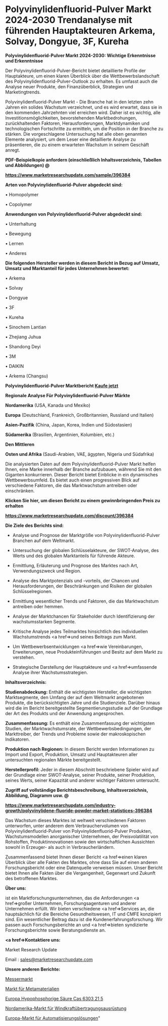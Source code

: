 # Polyvinylidenfluorid-Pulver Markt 2024-2030 Trendanalyse mit führenden Hauptakteuren Arkema, Solvay, Dongyue, 3F, Kureha

<strong>Polyvinylidenfluorid-Pulver Markt 2024-2030: Wichtige Erkenntnisse und Erkenntnisse</strong>

Der Polyvinylidenfluorid-Pulver-Bericht bietet detaillierte Profile der Hauptakteure, um einen klaren Überblick über die Wettbewerbslandschaft des Polyvinylidenfluorid-Pulver-Outlook zu erhalten. Es umfasst auch die Analyse neuer Produkte, den Finanzüberblick, Strategien und Marketingtrends.

Polyvinylidenfluorid-Pulver Markt - Die Branche hat in den letzten zehn Jahren ein solides Wachstum verzeichnet, und es wird erwartet, dass sie in den kommenden Jahrzehnten viel erreichen wird. Daher ist es wichtig, alle Investitionsmöglichkeiten, bevorstehenden Marktbedrohungen, zurückhaltenden Faktoren, Herausforderungen, Marktdynamiken und technologischen Fortschritte zu ermitteln, um die Position in der Branche zu stärken. Die vorgeschlagene Untersuchung hat alle oben genannten Elemente analysiert, um dem Leser eine detaillierte Analyse zu präsentieren, die zu einem erwarteten Wachstum in seinem Geschäft anregt.



<strong><b>PDF-Beispielkopie anfordern (einschließlich Inhaltsverzeichnis, Tabellen und Abbildungen) @ </b></strong>

<strong><a href=https://www.marketresearchupdate.com/sample/396384>

<strong>https://www.marketresearchupdate.com/sample/396384</u></a></strong></strong>



<strong>Arten von Polyvinylidenfluorid-Pulver abgedeckt sind:</strong>

• Homopolymer

• Copolymer



<strong>Anwendungen von Polyvinylidenfluorid-Pulver abgedeckt sind:</strong>

• Unterhaltung

• Bewegung

• Lernen

• Anderes



<strong>Die folgenden Hersteller werden in diesem Bericht in Bezug auf Umsatz, Umsatz und Marktanteil für jedes Unternehmen bewertet:</strong>

• Arkema

• Solvay

• Dongyue

• 3F

• Kureha

• Sinochem Lantian

• Zhejiang Juhua

• Shandong Deyi

• 3M

• DAIKIN

• Arkema (Changsu)



<strong>Polyvinylidenfluorid-Pulver Marktbericht <a href=https://www.marketresearchupdate.com/buynow/396384>Kaufe jetzt</a></strong>



<strong>Regionale Analyse Für Polyvinylidenfluorid-Pulver Märkte</strong>



<strong>Nordamerika</strong> (USA, Kanada und Mexiko)



<strong>Europa</strong> (Deutschland, Frankreich, Großbritannien, Russland und Italien)



<strong>Asien-Pazifik</strong> (China, Japan, Korea, Indien und Südostasien)



<strong>Südamerika</strong> (Brasilien, Argentinien, Kolumbien, etc.)



<strong>Den Mittleren</strong> 

<strong>Osten und Afrika</strong> (Saudi-Arabien, VAE, ägypten, Nigeria und Südafrika)

Die analysierten Daten auf dem Polyvinylidenfluorid-Pulver Markt helfen Ihnen, eine Marke innerhalb der Branche aufzubauen, während Sie mit den Giganten konkurrieren. Dieser Bericht bietet Einblicke in ein dynamisches Wettbewerbsumfeld. Es bietet auch einen progressiven Blick auf verschiedene Faktoren, die das Marktwachstum antreiben oder einschränken.



<strong>Klicken Sie hier, um diesen Bericht zu einem gewinnbringenden Preis zu erhalten
</strong>

<strong><a href=https://www.marketresearchupdate.com/discount/396384>https://www.marketresearchupdate.com/discount/396384</b></u></strong></a>



<strong>Die Ziele des Berichts sind:</strong>

- Analyse und Prognose der Marktgröße von Polyvinylidenfluorid-Pulver Branchen auf dem Weltmarkt.

- Untersuchung der globalen Schlüsselakteure, der SWOT-Analyse, des Werts und des globalen Marktanteils für führende Akteure.

- Ermittlung, Erläuterung und Prognose des Marktes nach Art, Verwendungszweck und Region.

- Analyse des Marktpotenzials und -vorteils, der Chancen und Herausforderungen, der Beschränkungen und Risiken der globalen Schlüsselregionen.

- Ermittlung wesentlicher Trends und Faktoren, die das Marktwachstum antreiben oder hemmen.

- Analyse der Marktchancen für Stakeholder durch Identifizierung der wachstumsstarken Segmente.

- Kritische Analyse jedes Teilmarktes hinsichtlich des individuellen Wachstumstrends <a href=>und</a> seines Beitrags zum Markt.

- Um Wettbewerbsentwicklungen <a href=>wie</a> Vereinbarungen, Erweiterungen, neue Produkteinführungen und Besitz auf dem Markt zu verstehen.

- Strategische Darstellung der Hauptakteure und <a href=>umfas</a>sende Analyse ihrer Wachstumsstrategien.



<strong>Inhaltsverzeichnis:</strong>



<strong>Studienabdeckung:</strong> Enthält die wichtigsten Hersteller, die wichtigsten Marktsegmente, den Umfang der auf dem Weltmarkt angebotenen Produkte, die berücksichtigten Jahre und die Studienziele. Darüber hinaus wird die im Bericht bereitgestellte Segmentierungsstudie auf der Grundlage der Art des Produkts und der Anwendung angesprochen.



<strong>Zusammenfassung:</strong> Es enthält eine Zusammenfassung der wichtigsten Studien, der Marktwachstumsrate, der Wettbewerbsbedingungen, der Markttreiber, der Trends und Probleme sowie der makroskopischen Indikatoren.



<strong>Produktion nach Regionen:</strong> In diesem Bericht werden Informationen zu Import und Export, Produktion, Umsatz und Hauptakteuren aller untersuchten regionalen Märkte bereitgestellt.



<strong>Herstellerprofil:</strong> Jeder in diesem Abschnitt beschriebene Spieler wird auf der Grundlage einer SWOT-Analyse, seiner Produkte, seiner Produktion, seines Werts, seiner Kapazität und anderer wichtiger Faktoren untersucht.



<strong><b>Zugriff auf vollständige Berichtsbeschreibung, Inhaltsverzeichnis, Abbildung, Diagramm usw. @ </b></strong>

<strong><a href=https://www.marketresearchupdate.com/industry-growth/polyvinylidene-fluoride-powder-market-statistices-396384>https://www.marketresearchupdate.com/industry-growth/polyvinylidene-fluoride-powder-market-statistices-396384</a></strong>

Das Wachstum dieses Marktes ist weltweit verschiedenen Faktoren unterworfen, unter anderem dem Verbrauchervolumen von Polyvinylidenfluorid-Pulver von Polyvinylidenfluorid-Pulver Produkten, Wachstumsmodellen anorganischer Unternehmen, der Preisvolatilität von Rohstoffen, Produktinnovationen sowie den wirtschaftlichen Aussichten sowohl in Erzeuger- als auch in Verbraucherländern.

Zusammenfassend bietet Ihnen dieser Bericht <a href=>einen</a> klaren Überblick über alle Fakten des Marktes, ohne dass Sie auf einen anderen Forschungsbericht oder eine Datenquelle verweisen müssen. Unser Bericht bietet Ihnen alle Fakten über die Vergangenheit, Gegenwart und Zukunft des betroffenen Marktes.



<strong>Über uns:</strong>

 ist ein Marktforschungsunternehmen, das die Anforderungen <a href=>großer</a> Unternehmen, Forschungsagenturen und anderer Unternehmen erfüllt. Wir bieten verschiedene <a href=>Services</a> an, die hauptsächlich für die Bereiche Gesundheitswesen, IT und CMFE konzipiert sind. Ein wesentlicher Beitrag dazu ist die Kundenerfahrungsforschung. Wir passen auch Forschungsberichte an und <a href=>bieten</a> syndizierte Forschungsberichte sowie Beratungsdienste an.



<strong><a href=>Kontaktiere uns:</a></strong>

Market Research Update

Email : sales@marketresearchupdate.com



<strong>Unsere anderen Berichte:</strong>

<a href=https://www.linkedin.com/pulse/knife-market-trends-2023-key-takeaways-from-our>Messermarkt</a>

<a href=https://www.linkedin.com/pulse/metamaterials-market-outlooks-2023-size-shares>Markt für Metamaterialien</a>

<a href=https://www.linkedin.com/pulse/europe-hypophosphorous-acid-cas-6303-21-5>Europa Hypophosphorige Säure Cas 6303 21 5</a>

<a href=https://www.linkedin.com/pulse/north-america-wind-power-transmission-equipment-market>Nordamerika-Markt für Windkraftübertragungsausrüstung</a>

<a href=https://www.linkedin.com/pulse/europe-automation-solutions-market-mnuzf/>Europa-Markt für Automatisierungslösungen</a>"
